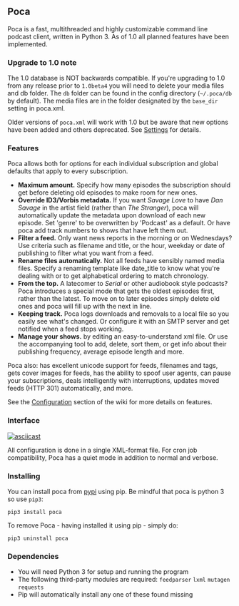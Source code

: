 ## Poca
Poca is a fast, multithreaded and highly customizable command line podcast 
client, written in Python 3. As of 1.0 all planned features have been 
implemented.

### Upgrade to 1.0 note
The 1.0 database is NOT backwards compatible. If you're upgrading to 1.0 
from any release prior to `1.0beta4` you will need to delete your media files 
and db folder. The `db` folder can be found in the config directory 
(`~/.poca/db` by default). The media files are in the folder designated by 
the `base_dir` setting in poca.xml. 

Older versions of `poca.xml` will work with 1.0 but be aware that new options
have been added and others deprecated. See 
[Settings](https://github.com/brokkr/poca/wiki/Settings) for 
details.

### Features
Poca allows both for options for each individual subscription and
global defaults that apply to every subscription.

 * **Maximum amount.** Specify how many episodes the subscription should get 
   before deleting old episodes to make room for new ones.
 * **Override ID3/Vorbis metadata.** If you want _Savage Love_ to have _Dan 
   Savage_ in the artist field (rather than _The Stranger_), poca will 
   automatically update the metadata upon download of each new episode. Set
   'genre' to be overwritten by 'Podcast' as a default. Or have poca add track
   numbers to shows that have left them out.
 * **Filter a feed.** Only want news reports in the morning or on Wednesdays? 
   Use criteria such as filename and title, or the hour, weekday or date of 
   publishing to filter what you want from a feed.
 * **Rename files automatically.** Not all feeds have sensibly named media 
   files. Specify a renaming template like date_title to know what you're
   dealing with or to get alphabetical ordering to match chronology.
 * **From the top.** A latecomer to _Serial_ or other audiobook style podcasts?
   Poca introduces a special mode that gets the oldest episodes first, rather 
   than the latest. To move on to later episodes simply delete old ones and 
   poca will fill up with the next in line.
 * **Keeping track.** Poca logs downloads and removals to a local file so you
   easily see what's changed. Or configure it with an SMTP server and get
   notified when a feed stops working.
 * **Manage your shows.** by editing an easy-to-understand xml file. Or use
   the accompanying tool to add, delete, sort them, or get info about their
   publishing frequency, average episode length and more.

Poca also: has excellent unicode support for feeds, filenames and tags, gets 
cover images for feeds, has the ability to spoof user agents, can pause your
subscriptions, deals intelligently with interruptions, updates moved feeds
(HTTP 301) automatically, and more.

See the [Configuration](https://github.com/brokkr/poca/wiki/Configuration) 
section of the wiki for more details on features.

### Interface
[![asciicast](https://asciinema.org/a/OScSRCdsKGZLntYJ9K6LYSNMT.png)](https://asciinema.org/a/OScSRCdsKGZLntYJ9K6LYSNMT)

All configuration is done in a single XML-format file. For cron job 
compatibility, Poca has a quiet mode in addition to normal and verbose.

### Installing
You can install poca from [pypi](https://pypi.python.org/pypi/poca) using
pip. Be mindful that poca is python 3 so use `pip3`:

    pip3 install poca

To remove Poca - having installed it using pip - simply do:

    pip3 uninstall poca


### Dependencies
 * You will need Python 3 for setup and running the program
 * The following third-party modules are required: `feedparser` `lxml` `mutagen` `requests`
 * Pip will automatically install any one of these found missing
